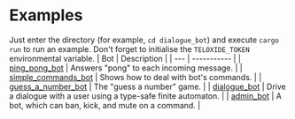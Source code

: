 # Examples
Just enter the directory (for example, `cd dialogue_bot`) and execute `cargo run` to run an example. Don't forget to initialise the `TELOXIDE_TOKEN` environmental variable.
| Bot | Description |
| --- | ----------- |
| [ping_pong_bot](ping_pong_bot) | Answers "pong" to each incoming message. |
| [simple_commands_bot](simple_commands_bot) | Shows how to deal with bot's commands. |
| [guess_a_number_bot](guess_a_number_bot) | The "guess a number" game. |
| [dialogue_bot](dialogue_bot) | Drive a dialogue with a user using a type-safe finite automaton. |
| [admin_bot](admin_bot) | A bot, which can ban, kick, and mute on a command. |

